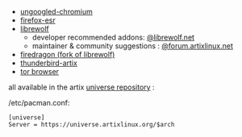 * [ungoogled-chromium](https://github.com/Eloston/ungoogled-chromium)
* [firefox-esr](https://gitea.artixlinux.org/Universe/firefox-esr)
* [librewolf](https://librewolf.net/)
  * developer recommended addons: [@librewolf.net](https://librewolf.net/docs/addons/)
  * maintainer & community suggestions : [@forum.artixlinux.net](https://forum.artixlinux.org/index.php/topic,1687.0.html)
* [firedragon (fork of librewolf)](https://github.com/dr460nf1r3/firedragon-browser)
* [thunderbird-artix](https://gitea.artixlinux.org/Universe/thunderbird-artix/src/branch/main/PKGBUILD)
* [tor browser](https://tb-manual.torproject.org/)

all available in the artix [universe repository](https://gitea.artixlinux.org/Universe/) :

/etc/pacman.conf:

```
[universe]
Server = https://universe.artixlinux.org/$arch
```

